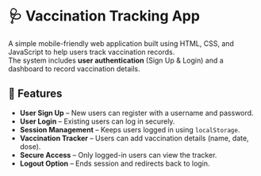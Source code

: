 # 🩺 Vaccination Tracking App

A simple mobile-friendly web application built using HTML, CSS, and JavaScript to help users track vaccination records.  
The system includes **user authentication** (Sign Up & Login) and a dashboard to record vaccination details.

## 🚀 Features
- **User Sign Up** – New users can register with a username and password.  
- **User Login** – Existing users can log in securely.  
- **Session Management** – Keeps users logged in using `localStorage`.  
- **Vaccination Tracker** – Users can add vaccination details (name, date, dose).  
- **Secure Access** – Only logged-in users can view the tracker.  
- **Logout Option** – Ends session and redirects back to login.  
